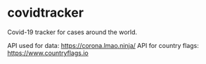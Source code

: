 # covidtracker
Covid-19 tracker for cases around the world.

API used for data: https://corona.lmao.ninja/
API for country flags: https://www.countryflags.io
